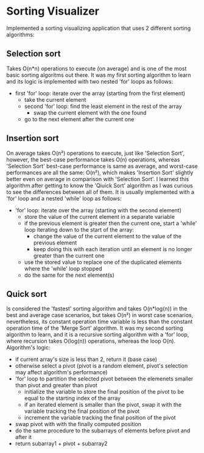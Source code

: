 # Sorting Visualizer

Implemented a sorting visualizing application that uses 2 different sorting algorithms:

## Selection sort
Takes O(n*n) operations to execute (on average) and is one of the most basic sorting algoritms out there. It was my first sorting algorithm to learn and its logic is implemented with two nested 'for' loops as follows:

- first 'for' loop: iterate over the array (starting from the first element)
    - take the current element 
    - second 'for' loop: find the least element in the rest of the array
        - swap the current element with the one found
    - go to the next element after the current one

## Insertion sort
On average takes O(n²) operations to execute, just like 'Selection Sort', however, the best-case performance takes O(n) operations, whereas 'Selection Sort' best-case performance is same as average, and worst-case performances are all the same: O(n²), which makes 'Insertion Sort' slightly better even on average in comparison with 'Selection Sort'. I learned this algorithm after getting to know the 'Qiuick Sort' algorithm as I was curious to see the differences between all of them. It is usually implemented with a 'for' loop and a nested 'while' loop as follows:

- 'for' loop: iterate over the array (starting with the second element)
    - store the value of the current element in a separate variable
    - if the previous element is greater then the current one, start a 'while' loop iterating down to the start of the array:
        - change the value of the current element to the value of the previous element
        - keep doing this with each iteration until an element is no longer greater than the current one
    - use the stored value to replace one of the duplicated elements where the 'while' loop stopped
    - do the same for the next element(s)

## Quick sort
Is considered the 'fastest' sorting algorithm and takes O(n*log(n)) in the best and average case scenarios, but takes O(n²) in worst case scenarios, nevertheless, its constant operation time variable is less than the constant operation time of the 'Merge Sort' algorithm. It was my second sorting algorithm to learn, and it is a recursive sorting algorithm with a 'for' loop, where recursion takes O(log(n)) operations, whereas the loop O(n). Algorithm's logic:

- if current array's size is less than 2, return it (base case)
- otherwise select a pivot (pivot is a random element, pivot's selection may affect algorithm's performance)
- 'for' loop to partition the selected pivot between the elemenets smaller than pivot and greater than pivot
    - initialize the variable to store the final position of the pivot to be equal to the starting index of the array
    - if an iterated element is smaller than the pivot, swap it with the variable tracking the final position of the pivot
    - increment the variable tracking the final position of the pivot
- swap pivot with with the finally computed position
- do the same procedure to the subarrays of elements before pivot and after it
- return subarray1 + pivot + subarray2